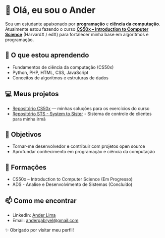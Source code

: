 # 👋 Olá, eu sou o Ander  

Sou um estudante apaixonado por **programação** e **ciência da computação**.  
Atualmente estou fazendo o curso **[CS50x – Introduction to Computer Science](https://cs50.harvard.edu/x)** (HarvardX / edX) para fortalecer minha base em algoritmos e programação.  

## 🌱 O que estou aprendendo
- Fundamentos de ciência da computação (CS50x)
- Python, PHP, HTML, CSS, JavaScript
- Conceitos de algoritmos e estruturas de dados

## 💻 Meus projetos
- [Repositório CS50x](https://github.com/ander-lima/cs50x) — minhas soluções para os exercícios do curso  
- [Repositório STS - System to Sister](https://sts-system-to-tister.great-site.net) - Sistema de controle de clientes para minha irmã

## 🎯 Objetivos
- Tornar-me desenvolvedor e contribuir com projetos open source 
- Aprofundar conhecimento em programação e ciência da computação

## 📘 Formações
- CS50x – Introduction to Computer Science (Em Progresso)
- ADS - Analise e Desenvolvimento de Sistemas (Concluído)

## 📫 Como me encontrar
- LinkedIn: [Ander Lima](https://www.linkedin.com/in/ander-lima)
- Email: andergabryel@gmail.com

✨ Obrigado por visitar meu perfil!
